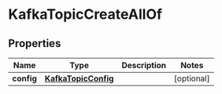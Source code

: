 

# KafkaTopicCreateAllOf


## Properties

| Name | Type | Description | Notes |
|------------ | ------------- | ------------- | -------------|
|**config** | [**KafkaTopicConfig**](KafkaTopicConfig.md) |  |  [optional] |



